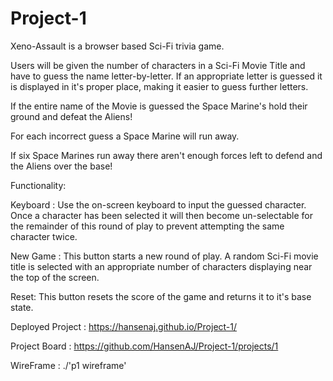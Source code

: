 # Project-1

Xeno-Assault is a browser based Sci-Fi trivia game.

Users will be given the number of characters in a Sci-Fi Movie Title and have to guess the name letter-by-letter.
If an appropriate letter is guessed it is displayed in it's proper place, making it easier to guess further letters.

If the entire name of the Movie is guessed the Space Marine's hold their ground and defeat the Aliens!

For each incorrect guess a Space Marine will run away.

If six Space Marines run away there aren't enough forces left to defend and the Aliens over the base!

Functionality:

  Keyboard : Use the on-screen keyboard to input the guessed character. Once a character has been selected it will then become un-selectable for the remainder of this round of play to prevent attempting the same character twice.
  
  New Game : This button starts a new round of play. A random Sci-Fi movie title is selected with an appropriate number of characters displaying near the top of the screen.
  
  Reset: This button resets the score of the game and returns it to it's base state.

Deployed Project : https://hansenaj.github.io/Project-1/

Project Board : https://github.com/HansenAJ/Project-1/projects/1

WireFrame : ./'p1 wireframe'

